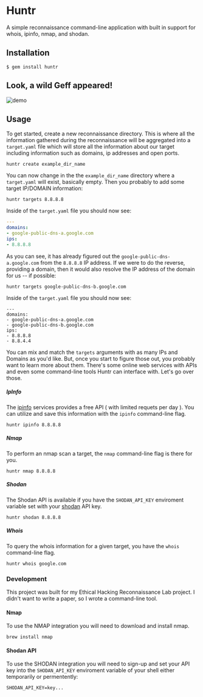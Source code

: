 # Huntr

A simple reconnaissance command-line application with built in support for whois, ipinfo, nmap, and shodan.

## Installation

    $ gem install huntr

## Look, a wild Geff appeared!

![demo](https://i.imgur.com/UldC0jX.gifv)

## Usage

To get started, create a new reconnaissance directory. This is where all the information gathered during the reconnaissance will be aggregated into a `target.yaml` file which will store all the information about our target including information such as domains, ip addresses and open ports.

```
huntr create example_dir_name
```

You can now change in the the `example_dir_name` directory where a `target.yaml` will exist, basically empty. Then you probably to add some target IP/DOMAIN information:

```
huntr targets 8.8.8.8
```

Inside of the `target.yaml` file you should now see:

```yaml
---
domains:
- google-public-dns-a.google.com
ips:
- 8.8.8.8
```

As you can see, it has already figured out the `google-public-dns-a.google.com` from the `8.8.8.8` IP address. If we were to do the reverse, providing a domain, then it would also resolve the IP address of the domain for us -- if possible:

```
huntr targets google-public-dns-b.google.com
```

Inside of the `target.yaml` file you should now see:

```
---
domains:
- google-public-dns-a.google.com
- google-public-dns-b.google.com
ips:
- 8.8.8.8
- 8.8.4.4
```

You can mix and match the `targets` arguments with as many IPs and Domains as you'd like. But, once you start to figure those out, you probably want to learn more about them. There's some online web services with APIs and even some command-line tools Huntr can interface with. Let's go over those.

##### IpInfo

The [ipinfo](https://ipinfo.io/) services provides a free API ( with limited requets per day ). You can utilize and save this information with the `ipinfo` command-line flag.

```
huntr ipinfo 8.8.8.8
``` 

##### Nmap

To perform an nmap scan a target, the `nmap` command-line flag is there for you.

```
huntr nmap 8.8.8.8
```

##### Shodan

The Shodan API is available if you have the `SHODAN_API_KEY` enviroment variable set with your [shodan](https://www.shodan.io/) API key. 

```
huntr shodan 8.8.8.8
```

##### Whois

To query the whois information for a given target, you have the `whois` command-line flag.

```
huntr whois google.com
```

### Development

This project was built for my Ethical Hacking Reconnaissance Lab project. I didn't want to write a paper, so I wrote a command-line tool.

#### Nmap

To use the NMAP integration you will need to download and install nmap.

```
brew install nmap
```

#### Shodan API

To use the SHODAN integration you will need to sign-up and set your API key into the `SHODAN_API_KEY` enviroment variable of your shell either temporarily or permentently:

```
SHODAN_API_KEY=key...
```
